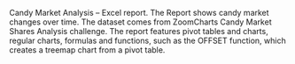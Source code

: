 Candy Market Analysis – Excel report. 
The Report shows candy market changes over time.
The dataset comes from ZoomCharts Candy Market Shares Analysis challenge. 
The report features pivot tables and charts, regular charts, formulas and functions, such as the OFFSET function, which creates a treemap chart from a pivot table.
